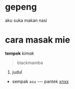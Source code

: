 # gepeng
aku suka makan nasi
# cara masak mie
**tempek**
*kimak*
> blackmamba
1. judul
- sempak
	`asu`
--- pantek
[xnxx](https://xnxx.com)

